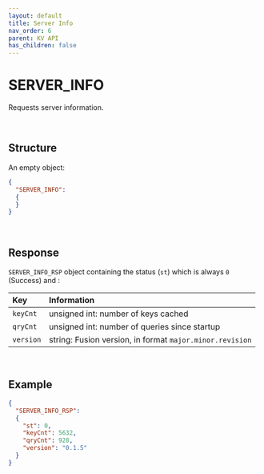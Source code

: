 ```yaml
---
layout: default
title: Server Info
nav_order: 6
parent: KV API
has_children: false
---
```


# SERVER_INFO
Requests server information.


<br/>


## Structure

An empty object:

```json
{
  "SERVER_INFO":
  {    
  }
}
```


<br/>

## Response
`SERVER_INFO_RSP` object containing the status (`st`) which is always `0` (Success) and :

| Key | Information |
|:---|:---|
|`keyCnt`   | unsigned int: number of keys cached |
|`qryCnt`   | unsigned int: number of queries since startup|
|`version`  | string: Fusion version, in format `major.minor.revision`|


<br/>

## Example

```json
{
  "SERVER_INFO_RSP":
  {
    "st": 0,
    "keyCnt": 5632,
    "qryCnt": 928,
    "version": "0.1.5"
  }
}
```
